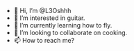 - 👋 Hi, I’m @L3Oshhh
- 👀 I’m interested in guitar.
- 🌱 I’m currently learning how to fly.
- 💞️ I’m looking to collaborate on cooking.
- 📫 How to reach me?

<!---
L3Oshhh/L3Oshhh is a ✨ special ✨ repository because its `README.md` (this file) appears on your GitHub profile.
You can click the Preview link to take a look at your changes.
--->
